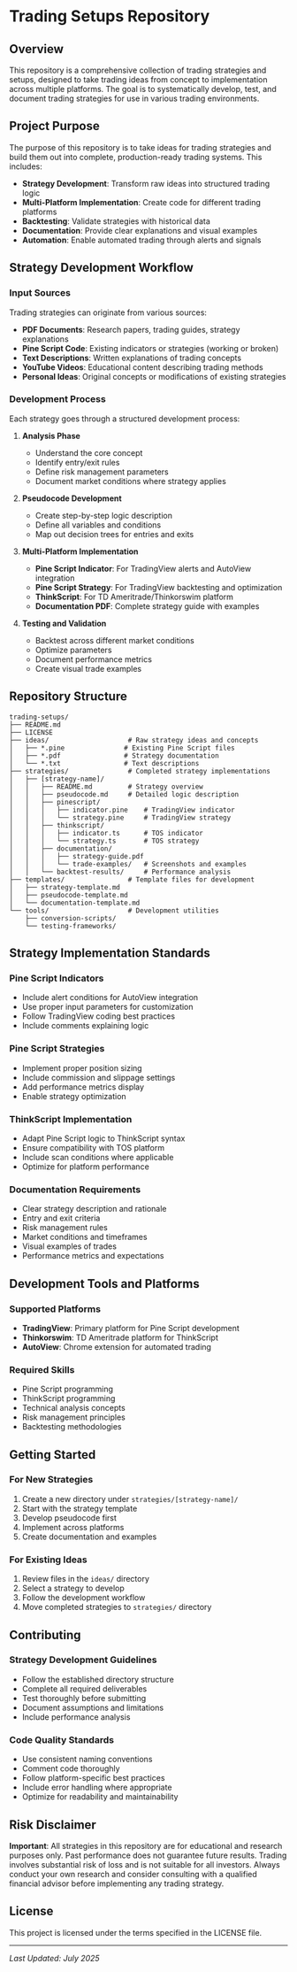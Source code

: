 # Trading Setups Repository

## Overview

This repository is a comprehensive collection of trading strategies and setups, designed to take trading ideas from concept to implementation across multiple platforms. The goal is to systematically develop, test, and document trading strategies for use in various trading environments.

## Project Purpose

The purpose of this repository is to take ideas for trading strategies and build them out into complete, production-ready trading systems. This includes:

- **Strategy Development**: Transform raw ideas into structured trading logic
- **Multi-Platform Implementation**: Create code for different trading platforms
- **Backtesting**: Validate strategies with historical data
- **Documentation**: Provide clear explanations and visual examples
- **Automation**: Enable automated trading through alerts and signals

## Strategy Development Workflow

### Input Sources
Trading strategies can originate from various sources:
- **PDF Documents**: Research papers, trading guides, strategy explanations
- **Pine Script Code**: Existing indicators or strategies (working or broken)
- **Text Descriptions**: Written explanations of trading concepts
- **YouTube Videos**: Educational content describing trading methods
- **Personal Ideas**: Original concepts or modifications of existing strategies

### Development Process
Each strategy goes through a structured development process:

1. **Analysis Phase**
   - Understand the core concept
   - Identify entry/exit rules
   - Define risk management parameters
   - Document market conditions where strategy applies

2. **Pseudocode Development**
   - Create step-by-step logic description
   - Define all variables and conditions
   - Map out decision trees for entries and exits

3. **Multi-Platform Implementation**
   - **Pine Script Indicator**: For TradingView alerts and AutoView integration
   - **Pine Script Strategy**: For TradingView backtesting and optimization
   - **ThinkScript**: For TD Ameritrade/Thinkorswim platform
   - **Documentation PDF**: Complete strategy guide with examples

4. **Testing and Validation**
   - Backtest across different market conditions
   - Optimize parameters
   - Document performance metrics
   - Create visual trade examples

## Repository Structure

```
trading-setups/
├── README.md
├── LICENSE
├── ideas/                    # Raw strategy ideas and concepts
│   ├── *.pine               # Existing Pine Script files
│   ├── *.pdf                # Strategy documentation
│   └── *.txt                # Text descriptions
├── strategies/               # Completed strategy implementations
│   ├── [strategy-name]/
│   │   ├── README.md         # Strategy overview
│   │   ├── pseudocode.md     # Detailed logic description
│   │   ├── pinescript/
│   │   │   ├── indicator.pine    # TradingView indicator
│   │   │   └── strategy.pine     # TradingView strategy
│   │   ├── thinkscript/
│   │   │   ├── indicator.ts      # TOS indicator
│   │   │   └── strategy.ts       # TOS strategy
│   │   ├── documentation/
│   │   │   ├── strategy-guide.pdf
│   │   │   └── trade-examples/   # Screenshots and examples
│   │   └── backtest-results/     # Performance analysis
├── templates/                # Template files for development
│   ├── strategy-template.md
│   ├── pseudocode-template.md
│   └── documentation-template.md
└── tools/                    # Development utilities
    ├── conversion-scripts/
    └── testing-frameworks/
```

## Strategy Implementation Standards

### Pine Script Indicators
- Include alert conditions for AutoView integration
- Use proper input parameters for customization
- Follow TradingView coding best practices
- Include comments explaining logic

### Pine Script Strategies
- Implement proper position sizing
- Include commission and slippage settings
- Add performance metrics display
- Enable strategy optimization

### ThinkScript Implementation
- Adapt Pine Script logic to ThinkScript syntax
- Ensure compatibility with TOS platform
- Include scan conditions where applicable
- Optimize for platform performance

### Documentation Requirements
- Clear strategy description and rationale
- Entry and exit criteria
- Risk management rules
- Market conditions and timeframes
- Visual examples of trades
- Performance metrics and expectations

## Development Tools and Platforms

### Supported Platforms
- **TradingView**: Primary platform for Pine Script development
- **Thinkorswim**: TD Ameritrade platform for ThinkScript
- **AutoView**: Chrome extension for automated trading

### Required Skills
- Pine Script programming
- ThinkScript programming
- Technical analysis concepts
- Risk management principles
- Backtesting methodologies

## Getting Started

### For New Strategies
1. Create a new directory under `strategies/[strategy-name]/`
2. Start with the strategy template
3. Develop pseudocode first
4. Implement across platforms
5. Create documentation and examples

### For Existing Ideas
1. Review files in the `ideas/` directory
2. Select a strategy to develop
3. Follow the development workflow
4. Move completed strategies to `strategies/` directory

## Contributing

### Strategy Development Guidelines
- Follow the established directory structure
- Complete all required deliverables
- Test thoroughly before submitting
- Document assumptions and limitations
- Include performance analysis

### Code Quality Standards
- Use consistent naming conventions
- Comment code thoroughly
- Follow platform-specific best practices
- Include error handling where appropriate
- Optimize for readability and maintainability

## Risk Disclaimer

**Important**: All strategies in this repository are for educational and research purposes only. Past performance does not guarantee future results. Trading involves substantial risk of loss and is not suitable for all investors. Always conduct your own research and consider consulting with a qualified financial advisor before implementing any trading strategy.

## License

This project is licensed under the terms specified in the LICENSE file.

---

*Last Updated: July 2025*